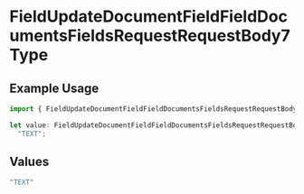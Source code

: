 # FieldUpdateDocumentFieldFieldDocumentsFieldsRequestRequestBody7Type

## Example Usage

```typescript
import { FieldUpdateDocumentFieldFieldDocumentsFieldsRequestRequestBody7Type } from "@documenso/sdk-typescript/models/operations";

let value: FieldUpdateDocumentFieldFieldDocumentsFieldsRequestRequestBody7Type =
  "TEXT";
```

## Values

```typescript
"TEXT"
```